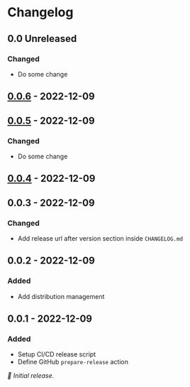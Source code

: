 # Changelog

## 0.0 Unreleased  

### Changed
- Do some change

## [0.0.6] - 2022-12-09
  [0.0.6]: https://github.com/alessandro-modolo/releases/tag/0.0.6

## [0.0.5] - 2022-12-09
[0.0.5]: https://github.com/alessandro-modolo/releases/tag/0.0.5
### Changed
- Do some change

## [0.0.4] - 2022-12-09
[0.0.4]: https://github.com/alessandro-modolo/releases/tag/0.0.4

## 0.0.3 - 2022-12-09
### Changed
- Add release url after version section inside `CHANGELOG.md`

## 0.0.2 - 2022-12-09
### Added
- Add distribution management

## 0.0.1 - 2022-12-09

### Added
- Setup CI/CD release script
- Define GitHub `prepare-release` action

_:seedling: Initial release._
